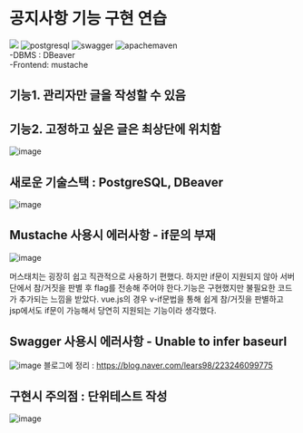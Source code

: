 # 공지사항 기능 구현 연습
 <img src="https://img.shields.io/badge/Spring%20Boot-6DB33F?style=for-the-badge&logo=Spring%20Boot&logoColor=black"/> <img alt="postgresql" src ="https://img.shields.io/badge/postgresql-4169E1.svg?&style=for-the-badge&logo=postgresql&logoColor=white"/> <img alt="swagger" src ="https://img.shields.io/badge/swagger-85EA2D.svg?&style=for-the-badge&logo=swagger&logoColor=white"/> <img alt="apachemaven" src ="https://img.shields.io/badge/apachemaven-C71A36.svg?&style=for-the-badge&logo=apachemaven&logoColor=white"/><br>
-DBMS : DBeaver <br>
-Frontend: mustache
## 기능1. 관리자만 글을 작성할 수 있음
## 기능2. 고정하고 싶은 글은 최상단에 위치함
![image](https://github.com/koratoo/notice-board/assets/96603612/6548ef53-5713-410f-b4d2-07094e584c2f)

## 새로운 기술스택 : PostgreSQL, DBeaver
![image](https://github.com/koratoo/notice/assets/96603612/f205bf9f-3623-4319-86a9-9d7b30fabe8b)

## Mustache 사용시 에러사항 - if문의 부재
![image](https://github.com/koratoo/notice-board/assets/96603612/da3964f7-3c06-4c7f-bcba-e6a112a7f42c)<br>

머스태치는 굉장히 쉽고 직관적으로 사용하기 편했다. 하지만 if문이 지원되지 않아 서버단에서 참/거짓을 판별 후 flag를 전송해 주어야 한다.기능은 구현했지만 불필요한 코드가 추가되는 느낌을 받았다. vue.js의 경우 v-if문법을 통해 쉽게 참/거짓을 판별하고 jsp에서도 if문이 가능해서 당연히 지원되는 기능이라 생각했다.

## Swagger 사용시 에러사항 - Unable to infer baseurl
![image](https://github.com/koratoo/notice-board/assets/96603612/56af3c63-36d7-49bc-9f33-3dd7c8643a06)
블로그에 정리 : https://blog.naver.com/lears98/223246099775

## 구현시 주의점 : 단위테스트 작성
![image](https://github.com/koratoo/notice-board/assets/96603612/2d93e2bb-a9f1-4df2-b66b-f014a75e33c7)
